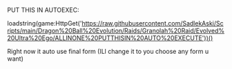 PUT THIS IN AUTOEXEC:

loadstring(game:HttpGet('https://raw.githubusercontent.com/SadlekAski/Scripts/main/Dragon%20Ball%20Evolution/Raids/Granolah%20Raid/Evolved%20Ultra%20Ego/ALLINONE%20PUTTHISIN%20AUTO%20EXECUTE'))()

Right now it auto use final form (ILl change it to you choose any form u want)



